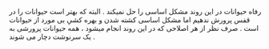 رفاه حیوانات در این روند مشکل اساسی را حل نمیکند . البته که بهتر است حیوانات را در قفس پرورش ندهیم اما مشکل اساسی کشته شدن و بهره کشیِ بی مورد از حیوانات است . صرف نظر از هر اصلاحی که در این روند انجام میشود ، همه حیوانات پرورشی به یک سرنوشت دچار می شوند .
